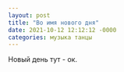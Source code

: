 ```yaml
---
layout: post
title: "Во имя нового дня"
date: 2021-10-12 12:12:12 -0000
categories: музыка танцы
---
```


Новый день тут - ок.
